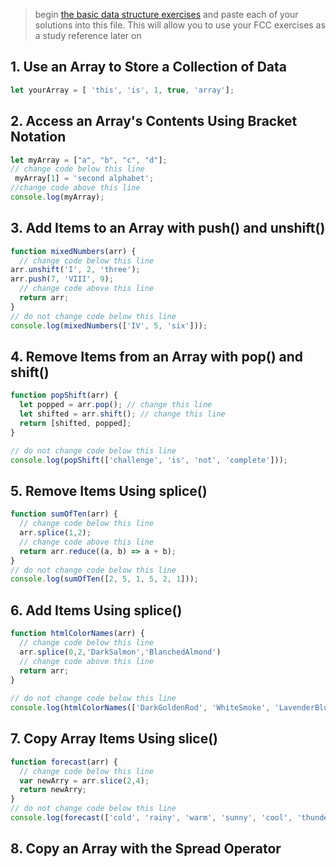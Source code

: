 > begin [the basic data structure exercises](https://learn.freecodecamp.org/javascript-algorithms-and-data-structures/basic-data-structures) and paste each of your solutions into this file.  This will allow you to use your FCC exercises as a study reference later on  
## 1. Use an Array to Store a Collection of Data
```js
let yourArray = [ 'this', 'is', 1, true, 'array'];
```
## 2. Access an Array's Contents Using Bracket Notation
```js
let myArray = ["a", "b", "c", "d"];
// change code below this line
 myArray[1] = 'second alphabet';
//change code above this line
console.log(myArray);
```
## 3. Add Items to an Array with push() and unshift()
```js
function mixedNumbers(arr) {
  // change code below this line
arr.unshift('I', 2, 'three');
arr.push(7, 'VIII', 9);
  // change code above this line
  return arr;
}
// do not change code below this line
console.log(mixedNumbers(['IV', 5, 'six']));
```
## 4. Remove Items from an Array with pop() and shift()
```js
function popShift(arr) {
  let popped = arr.pop(); // change this line
  let shifted = arr.shift(); // change this line
  return [shifted, popped];
}

// do not change code below this line
console.log(popShift(['challenge', 'is', 'not', 'complete']));
```
## 5. Remove Items Using splice()
```js
function sumOfTen(arr) {
  // change code below this line
  arr.splice(1,2);
  // change code above this line
  return arr.reduce((a, b) => a + b);
}
// do not change code below this line
console.log(sumOfTen([2, 5, 1, 5, 2, 1]));
```
## 6. Add Items Using splice()
```js
function htmlColorNames(arr) {
  // change code below this line
  arr.splice(0,2,'DarkSalmon','BlanchedAlmond')
  // change code above this line
  return arr;
} 
 
// do not change code below this line
console.log(htmlColorNames(['DarkGoldenRod', 'WhiteSmoke', 'LavenderBlush', 'PaleTurqoise', 'FireBrick']));
```
## 7. Copy Array Items Using slice()
```js
function forecast(arr) {
  // change code below this line
  var newArry = arr.slice(2,4);
  return newArry;
}
// do not change code below this line
console.log(forecast(['cold', 'rainy', 'warm', 'sunny', 'cool', 'thunderstorms']));
```
## 8. Copy an Array with the Spread Operator
```js


